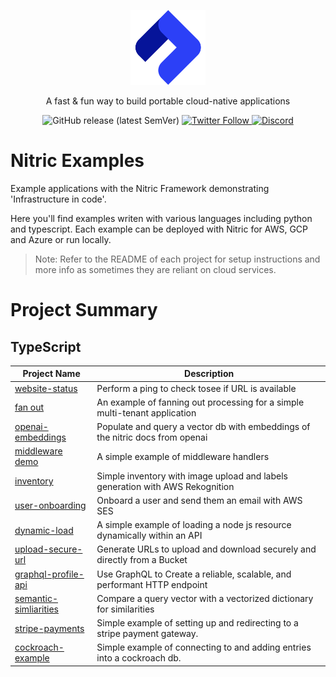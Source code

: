 <p align="center">
  <a href="https://nitric.io">
    <img src="https://raw.githubusercontent.com/nitrictech/nitric/main/docs/assets/nitric-logo.svg" width="120" alt="Nitric Logo"/>
  </a>
</p>

<p align="center">
  A fast & fun way to build portable cloud-native applications
</p>

<p align="center">
  <img alt="GitHub release (latest SemVer)" src="https://img.shields.io/github/v/release/nitrictech/nitric?sort=semver">
  <a href="https://twitter.com/nitric_io">
    <img alt="Twitter Follow" src="https://img.shields.io/twitter/follow/nitric_io?label=Follow&style=social">
  </a>
  <a href="https://discord.gg/Webemece5C"><img alt="Discord" src="https://img.shields.io/discord/955259353043173427?label=discord"></a>
</p>

# Nitric Examples

Example applications with the Nitric Framework demonstrating 'Infrastructure in code'.

Here you'll find examples writen with various languages including python and typescript. Each example can be deployed with Nitric for AWS, GCP and Azure or run locally.

> Note: Refer to the README of each project for setup instructions and more info as sometimes they are reliant on cloud services.

# Project Summary

## TypeScript

| Project Name                                      | Description                                                                   |
| ------------------------------------------------- | ----------------------------------------------------------------------------- |
| [website-status](./website-status/)               | Perform a ping to check tosee if URL is available                             |
| [fan out](./fan-out/)                             | An example of fanning out processing for a simple multi-tenant application    |
| [openai-embeddings](./openai-embeddings/)         | Populate and query a vector db with embeddings of the nitric docs from openai |
| [middleware demo](./middleware-demo/)             | A simple example of middleware handlers                                       |
| [inventory](./product-inventory/)                 | Simple inventory with image upload and labels generation with AWS Rekognition |
| [user-onboarding](./user-onboarding/)             | Onboard a user and send them an email with AWS SES                            |
| [dynamic-load](./dynamic-load/)                   | A simple example of loading a node js resource dynamically within an API      |
| [upload-secure-url](./upload-secure-url/)         | Generate URLs to upload and download securely and directly from a Bucket      |
| [graphql-profile-api](./profile-api-graphql/)     | Use GraphQL to Create a reliable, scalable, and performant HTTP endpoint      |
| [semantic-simliarities](./semantic-simliarities/) | Compare a query vector with a vectorized dictionary for similarities          |
| [stripe-payments](./stripe-payments/)             | Simple example of setting up and redirecting to a stripe payment gateway.     |
| [cockroach-example](./cockroach-example/)         | Simple example of connecting to and adding entries into a cockroach db.       |
